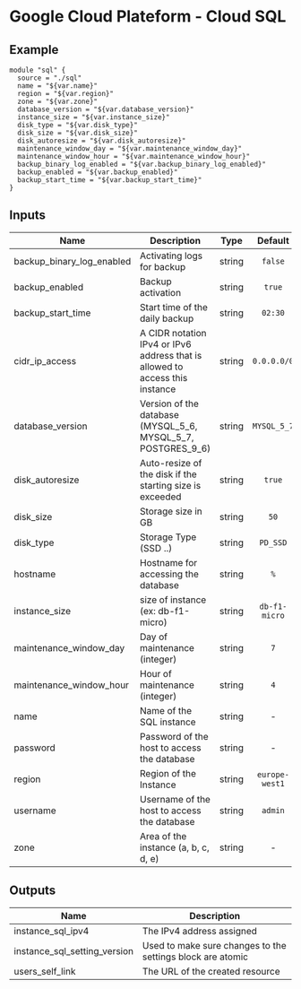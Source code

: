 # Google Cloud Plateform - Cloud SQL

## Example

```
module "sql" {
  source = "./sql"
  name = "${var.name}"
  region = "${var.region}"
  zone = "${var.zone}"
  database_version = "${var.database_version}"
  instance_size = "${var.instance_size}"
  disk_type = "${var.disk_type}"
  disk_size = "${var.disk_size}"
  disk_autoresize = "${var.disk_autoresize}"
  maintenance_window_day = "${var.maintenance_window_day}"
  maintenance_window_hour = "${var.maintenance_window_hour}"
  backup_binary_log_enabled = "${var.backup_binary_log_enabled}"
  backup_enabled = "${var.backup_enabled}"
  backup_start_time = "${var.backup_start_time}"
}
```

## Inputs

| Name | Description | Type | Default | Required |
|------|-------------|:----:|:-----:|:-----:|
| backup_binary_log_enabled | Activating logs for backup | string | `false` | no |
| backup_enabled | Backup activation | string | `true` | no |
| backup_start_time | Start time of the daily backup | string | `02:30` | no |
| cidr_ip_access | A CIDR notation IPv4 or IPv6 address that is allowed to access this instance | string | `0.0.0.0/0` | no |
| database_version | Version of the database (MYSQL_5_6, MYSQL_5_7, POSTGRES_9_6) | string | `MYSQL_5_7` | no |
| disk_autoresize | Auto-resize of the disk if the starting size is exceeded | string | `true` | no |
| disk_size | Storage size in GB | string | `50` | no |
| disk_type | Storage Type (SSD ..) | string | `PD_SSD` | no |
| hostname | Hostname for accessing the database | string | `%` | no |
| instance_size | size of instance (ex: db-f1-micro) | string | `db-f1-micro` | no |
| maintenance_window_day | Day of maintenance (integer) | string | `7` | no |
| maintenance_window_hour | Hour of maintenance (integer) | string | `4` | no |
| name | Name of the SQL instance | string | - | yes |
| password | Password of the host to access the database | string | - | yes |
| region | Region of the Instance | string | `europe-west1` | no |
| username | Username of the host to access the database | string | `admin` | no |
| zone | Area of the instance (a, b, c, d, e) | string | - | yes |

## Outputs

| Name | Description |
|------|-------------|
| instance_sql_ipv4 | The IPv4 address assigned |
| instance_sql_setting_version | Used to make sure changes to the settings block are atomic |
| users_self_link | The URL of the created resource |